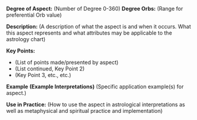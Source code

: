 **Degree of Aspect:** (Number of Degree 0-360)
**Degree Orbs:** (Range for preferential Orb value)

**Description:**
(A description of what the aspect is and when it occurs. What this aspect represents and what attributes may be applicable to the astrology chart)

**Key Points:**
- (List of points made/presented by aspect)
- (List continued, Key Point 2)
- (Key Point 3, etc., etc.)

**Example** **(Example Interpretations)**
(Specific application example(s) for aspect.) 

**Use in Practice:**
(How to use the aspect in astrological interpretations as well as metaphysical and spiritual practice and implementation)